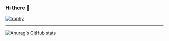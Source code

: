 ### Hi there 👋

<!--
**thirakawa/thirakawa** is a ✨ _special_ ✨ repository because its `README.md` (this file) appears on your GitHub profile.

Here are some ideas to get you started:

- 🔭 I’m currently working on ...
- 🌱 I’m currently learning ...
- 👯 I’m looking to collaborate on ...
- 🤔 I’m looking for help with ...
- 💬 Ask me about ...
- 📫 How to reach me: ...
- 😄 Pronouns: ...
- ⚡ Fun fact: ...
-->

[![trophy](https://github-profile-trophy.vercel.app/?username=thirakawa)](https://github.com/thirakawa/github-profile-trophy)


---
[![Anurag's GitHub stats](https://github-readme-stats.vercel.app/api?username=thirakawa)](https://github.com/anuraghazra/github-readme-stats)


